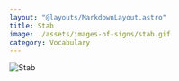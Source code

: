```yaml
---
layout: "@layouts/MarkdownLayout.astro"
title: Stab
image: ./assets/images-of-signs/stab.gif
category: Vocabulary
---
```


![Stab](@signs/stab.gif)
